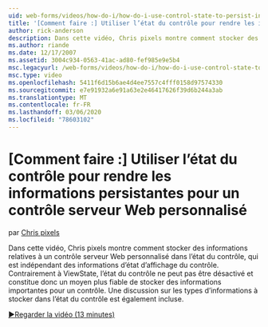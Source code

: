 ```yaml
---
uid: web-forms/videos/how-do-i/how-do-i-use-control-state-to-persist-information-for-a-custom-web-server-control
title: '[Comment faire :] Utiliser l’état du contrôle pour rendre les informations persistantes pour un contrôle serveur Web personnalisé | Microsoft Docs'
author: rick-anderson
description: Dans cette vidéo, Chris pixels montre comment stocker des informations relatives à un contrôle serveur Web personnalisé dans l’état du contrôle, qui est indépendant du ViewState...
ms.author: riande
ms.date: 12/17/2007
ms.assetid: 3004c934-0563-41ac-ad80-fef985e9e5b4
msc.legacyurl: /web-forms/videos/how-do-i/how-do-i-use-control-state-to-persist-information-for-a-custom-web-server-control
msc.type: video
ms.openlocfilehash: 5411f6d15b6ae4d4ee7557c4fff0158d97574330
ms.sourcegitcommit: e7e91932a6e91a63e2e46417626f39d6b244a3ab
ms.translationtype: MT
ms.contentlocale: fr-FR
ms.lasthandoff: 03/06/2020
ms.locfileid: "78603102"
---
```

# <a name="how-do-i-use-control-state-to-persist-information-for-a-custom-web-server-control"></a>[Comment faire :] Utiliser l’état du contrôle pour rendre les informations persistantes pour un contrôle serveur Web personnalisé

par [Chris pixels](https://twitter.com/chrispels)

Dans cette vidéo, Chris pixels montre comment stocker des informations relatives à un contrôle serveur Web personnalisé dans l’état du contrôle, qui est indépendant des informations d’état d’affichage du contrôle. Contrairement à ViewState, l’état du contrôle ne peut pas être désactivé et constitue donc un moyen plus fiable de stocker des informations importantes pour un contrôle. Une discussion sur les types d’informations à stocker dans l’état du contrôle est également incluse.

[&#9654;Regarder la vidéo (13 minutes)](https://channel9.msdn.com/Blogs/ASP-NET-Site-Videos/how-do-i-use-control-state-to-persist-information-for-a-custom-web-server-control)
